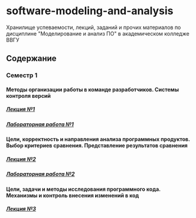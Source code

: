# software-modeling-and-analysis
Хранилище успеваемости, лекций, заданий и прочих материалов по дисциплине "Моделирование и анализ ПО" в академическом колледже ВВГУ

## Содержание

### Семестр 1

#### Методы организации работы в команде разработчиков. Системы контроля версий

##### [Лекция №1](sem1/lecs/lec1.pdf)
##### [Лабораторная работа №1](sem1/labs/lab1.md)

#### Цели, корректность и направления анализа программных продуктов. Выбор критериев сравнения. Представление результатов сравнения

##### [Лекция №2](sem1/lecs/lec2.md)
##### [Лабораторная работа №2](sem1/labs/lab2.md)

#### Цели, задачи и методы исследования программного кода. Механизмы и контроль внесения изменений в код

##### [Лекция №3](sem1/lecs/lec3.md)
